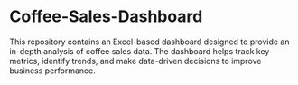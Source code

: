 # Coffee-Sales-Dashboard
This repository contains an Excel-based dashboard designed to provide an in-depth analysis of coffee sales data. The dashboard helps track key metrics, identify trends, and make data-driven decisions to improve business performance.

